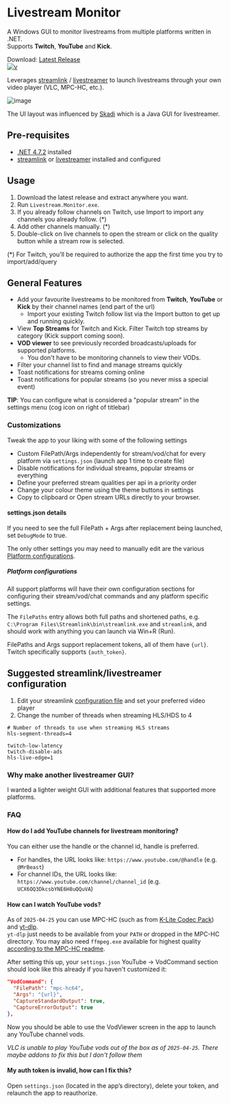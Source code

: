 # Livestream Monitor
A Windows GUI to monitor livestreams from multiple platforms written in .NET.  
Supports **Twitch**, **YouTube** and **Kick**.

Download: [Latest Release](https://github.com/laurencee/Livestream.Monitor/releases/latest)  
[![v](https://img.shields.io/github/v/release/laurencee/Livestream.Monitor?label=)](https://github.com/laurencee/Livestream.Monitor/releases/latest)

Leverages [streamlink](https://streamlink.github.io/) / [livestreamer](http://docs.livestreamer.io/install.html#windows-binaries) to launch livestreams through your own video player (VLC, MPC-HC, etc.). 

![image](https://cloud.githubusercontent.com/assets/3850553/12476536/b701f96c-c075-11e5-8bdd-45237f94f812.png)

The UI layout was influenced by [Skadi](https://github.com/s1mpl3x/skadi) which is a Java GUI for livestreamer.

## Pre-requisites
* [.NET 4.7.2](https://dotnet.microsoft.com/download/dotnet-framework/net472) installed
* [streamlink](https://github.com/streamlink/streamlink) or [livestreamer](http://docs.livestreamer.io/install.html#windows-binaries) installed and configured

## Usage
1. Download the latest release and extract anywhere you want.
2. Run `Livestream.Monitor.exe`.
3. If you already follow channels on Twitch, use Import to import any channels you already follow. (*)
4. Add other channels manually. (*)
5. Double-click on live channels to open the stream or click on the quality button while a stream row is selected.

(*) For Twitch, you'll be required to authorize the app the first time you try to import/add/query 

## General Features
* Add your favourite livestreams to be monitored from **Twitch**, **YouTube** or **Kick** by their channel names (end part of the url)
  * Import your existing Twitch follow list via the Import button to get up and running quickly.
* View **Top Streams** for Twitch and Kick. Filter Twitch top streams by category (Kick support coming soon).
* **VOD viewer** to see previously recorded broadcasts/uploads for supported platforms.
  * You don't have to be monitoring channels to view their VODs.
* Filter your channel list to find and manage streams quickly
* Toast notifications for streams coming online
* Toast notifications for popular streams (so you never miss a special event)

**TIP**: You can configure what is considered a "popular stream" in the settings menu (cog icon on right of titlebar)

### Customizations

Tweak the app to your liking with some of the following settings

* Custom FilePath/Args independently for stream/vod/chat for every platform via `settings.json` (launch app 1 time to create file)
* Disable notifications for individual streams, popular streams or everything
* Define your preferred stream qualities per api in a priority order
* Change your colour theme using the theme buttons in settings
* Copy to clipboard or Open stream URLs directly to your browser.

#### settings.json details
If you need to see the full FilePath + Args after replacement being launched, set `DebugMode` to true.

The only other settings you may need to manually edit are the various [Platform configurations](#platform-configurations).

##### Platform configurations
All support platforms will have their own configuration sections for configuring their stream/vod/chat commands and any platform specific settings.

The `FilePaths` entry allows both full paths and shortened paths, e.g. `C:\Program Files\Streamlink\bin\streamlink.exe` and `streamlink`, and should work with anything you can launch via Win+R (Run).

FilePaths and Args support replacement tokens, all of them have `{url}`. Twitch specifically supports `{auth_token}`.

## Suggested streamlink/livestreamer configuration
1. Edit your streamlink [configuration file](https://streamlink.github.io/cli.html#configuration-file) and set your preferred video player
2. Change the number of threads when streaming HLS/HDS to 4
```
# Number of threads to use when streaming HLS streams
hls-segment-threads=4

twitch-low-latency
twitch-disable-ads
hls-live-edge=1
```

### Why make another livestreamer GUI?
I wanted a lighter weight GUI with additional features that supported more platforms.

### FAQ

#### How do I add YouTube channels for livestream monitoring?

You can either use the handle or the channel id, handle is preferred.  
- For handles, the URL looks like: `https://www.youtube.com/@handle` (e.g. `@MrBeast`)  
- For channel IDs, the URL looks like: `https://www.youtube.com/channel/channel_id` (e.g. `UCX6OQ3DkcsbYNE6H8uQQuVA`)  

#### How can I watch YouTube vods?

As of `2025-04-25` you can use MPC-HC (such as from [K-Lite Codec Pack](https://codecguide.com/download_kl.htm)) and [yt-dlp](https://github.com/yt-dlp/yt-dlp/releases).  
`yt-dlp` just needs to be available from your `PATH` or dropped in the MPC-HC directory. You may also need `ffmpeg.exe` available for highest quality [according to the MPC-HC readme](https://github.com/clsid2/mpc-hc?tab=readme-ov-file#overview-of-features).

After setting this up, your `settings.json` YouTube -> VodCommand section should look like this already if you haven't customized it:
```json
"VodCommand": {
  "FilePath": "mpc-hc64",
  "Args": "{url}",
  "CaptureStandardOutput": true,
  "CaptureErrorOutput": true
},
```

Now you should be able to use the VodViewer screen in the app to launch any YouTube channel vods.

*VLC is unable to play YouTube vods out of the box as of `2025-04-25`. There maybe addons to fix this but I don't follow them*

#### My <platform> auth token is invalid, how can I fix this?

Open `settings.json` (located in the app’s directory), delete your token, and relaunch the app to reauthorize.
